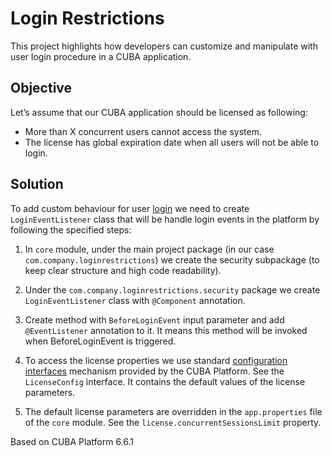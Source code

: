 # Login Restrictions

This project highlights how developers can customize and manipulate with user login procedure in a CUBA application.

## Objective

Let’s assume that our CUBA application should be licensed as following:

* More than X concurrent users cannot access the system.
* The license has global expiration date when all users will not be able to login.

## Solution

To add custom behaviour for user [login](https://doc.cuba-platform.com/manual-6.7/login.html) we need to create `LoginEventListener` class that will be handle login events in the platform by following the specified steps:

1. In `core` module, under the main project package (in our case `com.company.loginrestrictions`) we create the security subpackage (to keep clear structure and high code readability).

2. Under the `com.company.loginrestrictions.security` package we create `LoginEventListener` class with `@Component` annotation.

3. Create method with `BeforeLoginEvent` input parameter and add `@EventListener` annotation to it. It means this method will be invoked when BeforeLoginEvent is triggered.

4. To access the license properties we use standard [configuration interfaces](https://doc.cuba-platform.com/manual-6.1/config_interfaces.html) mechanism provided by the CUBA Platform. See the `LicenseConfig` interface. It contains the default values of the license parameters.

5. The default license parameters are overridden in the `app.properties` file of the `core` module. See the `license.concurrentSessionsLimit` property.

Based on CUBA Platform 6.6.1
